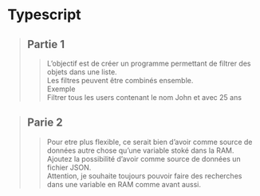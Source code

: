 # Typescript 

> ## Partie 1 
>> L’objectif est de créer un programme permettant de filtrer des objets dans une liste.    
>> Les filtres peuvent être combinés ensemble.    
>> Exemple    
>> Filtrer tous les users contenant le nom John et avec 25 ans

> ## Parie 2
>> Pour etre plus flexible, ce serait bien d’avoir comme source de données autre chose qu’une variable stoké dans la RAM.   
>> Ajoutez la possibilité d’avoir comme source de données un fichier JSON.   
Attention, je souhaite toujours pouvoir faire des recherches dans une variable en RAM comme avant aussi.    

